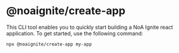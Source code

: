 # @noaignite/create-app

This CLI tool enables you to quickly start building a NoA Ignite react application. To get started, use the following command:

```sh
npx @noaignite/create-app my-app
```
